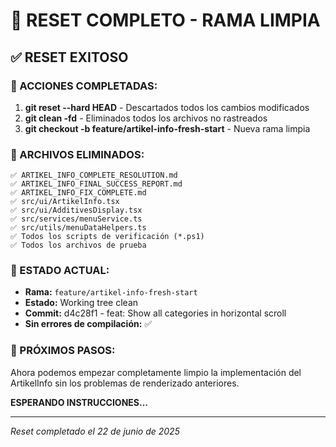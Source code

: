 # 🔄 RESET COMPLETO - RAMA LIMPIA

## ✅ **RESET EXITOSO**

### **🧹 ACCIONES COMPLETADAS:**
1. **git reset --hard HEAD** - Descartados todos los cambios modificados
2. **git clean -fd** - Eliminados todos los archivos no rastreados
3. **git checkout -b feature/artikel-info-fresh-start** - Nueva rama limpia

### **📁 ARCHIVOS ELIMINADOS:**
```
✅ ARTIKEL_INFO_COMPLETE_RESOLUTION.md
✅ ARTIKEL_INFO_FINAL_SUCCESS_REPORT.md
✅ ARTIKEL_INFO_FIX_COMPLETE.md
✅ src/ui/ArtikelInfo.tsx
✅ src/ui/AdditivesDisplay.tsx
✅ src/services/menuService.ts
✅ src/utils/menuDataHelpers.ts
✅ Todos los scripts de verificación (*.ps1)
✅ Todos los archivos de prueba
```

### **🎯 ESTADO ACTUAL:**
- **Rama:** `feature/artikel-info-fresh-start`
- **Estado:** Working tree clean
- **Commit:** d4c28f1 - feat: Show all categories in horizontal scroll
- **Sin errores de compilación:** ✅

### **🚀 PRÓXIMOS PASOS:**
Ahora podemos empezar completamente limpio la implementación del ArtikelInfo sin los problemas de renderizado anteriores.

**ESPERANDO INSTRUCCIONES...**

---
*Reset completado el 22 de junio de 2025*
